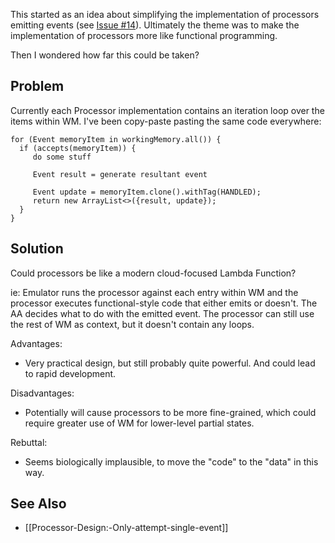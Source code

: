 This started as an idea about simplifying the implementation of processors emitting events (see [Issue #14](https://github.com/toaomalkster/conscious-calculator/issues/14)). Ultimately the theme was to make the implementation of processors more like functional programming.

Then I wondered how far this could be taken?

## Problem
Currently each Processor implementation contains an iteration loop over the items within WM. I've been copy-paste pasting the same code everywhere:
```
for (Event memoryItem in workingMemory.all()) {
  if (accepts(memoryItem)) {
     do some stuff

     Event result = generate resultant event
     
     Event update = memoryItem.clone().withTag(HANDLED);
     return new ArrayList<>({result, update});
  }
}
```

## Solution
Could processors be like a modern cloud-focused Lambda Function?

ie: Emulator runs the processor against each entry within WM and the processor executes functional-style code that either emits or doesn't. The AA decides what to do with the emitted event. The processor can still use the rest of WM as context, but it doesn't contain any loops.

Advantages:
* Very practical design, but still probably quite powerful. And could lead to rapid development.

Disadvantages:
* Potentially will cause processors to be more fine-grained, which could require greater use of WM for lower-level partial states.

Rebuttal:
* Seems biologically implausible, to move the "code" to the "data" in this way.

## See Also
* [[Processor-Design:-Only-attempt-single-event]]